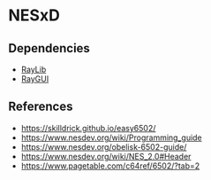 # NESxD


## Dependencies
- [RayLib]
- [RayGUI]

## References
- https://skilldrick.github.io/easy6502/
- https://www.nesdev.org/wiki/Programming_guide
- https://www.nesdev.org/obelisk-6502-guide/
- https://www.nesdev.org/wiki/NES_2.0#Header
- https://www.pagetable.com/c64ref/6502/?tab=2

[RayLib]: <https://github.com/raysan5/raylib>
[RayGUI]: <https://github.com/raysan5/raygui>
